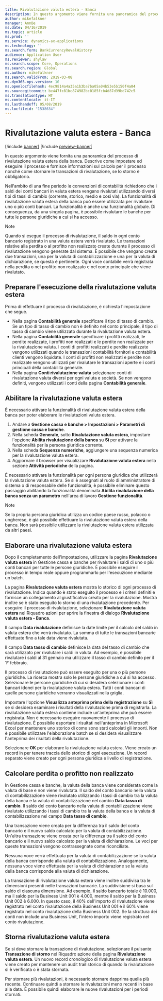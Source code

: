 ```yaml
---
title: Rivalutazione valuta estera - Banca
description: In questo argomento viene fornita una panoramica del processo di rivalutazione valuta estera della banca. Include informazioni su impostazione, esecuzione del processo, calcolo per il processo e storno delle transazioni di rivalutazione.
author: mikefalkner
manager: AnnBe
ms.date: 04/16/2019
ms.topic: article
ms.prod: ''
ms.service: dynamics-ax-applications
ms.technology: ''
ms.search.form: BankCurrencyRevalHistory
audience: Application User
ms.reviewer: shylaw
ms.search.scope: Core, Operations
ms.search.region: Global
ms.author: mikefalkner
ms.search.validFrom: 2019-03-08
ms.dyn365.ops.version: 10
ms.openlocfilehash: 4ec9814a4a35a1b3ba7ba05a04b53e5b150f4a04
ms.sourcegitcommit: be447fc81bc874982bc0185fcb4d87d99bd742c5
ms.translationtype: HT
ms.contentlocale: it-IT
ms.lasthandoff: 05/08/2019
ms.locfileid: "1538634"
---
```

# <a name="bank-foreign-currency-revaluation"></a>Rivalutazione valuta estera - Banca

[!include [banner](../includes/banner.md)]
[!include [preview-banner](../includes/preview-banner.md)]

In questo argomento viene fornita una panoramica del processo di rivalutazione valuta estera della banca. Descrive come impostare ed eseguire il processo e fornisce informazioni sul calcolo per il processo nonché come stornare le transazioni di rivalutazione, se lo storno è obbligatorio.

Nell'ambito di una fine periodo le convenzioni di contabilità richiedono che i saldi dei conti bancari in valuta estera vengano rivalutati utilizzando diversi tipi di tassi di cambio (corrente, storico, medio e così via). La funzionalità di rivalutazione valuta estera della banca può essere utilizzata per rivalutare uno o più conti bancari. La funzionalità è anche una funzionalità globale. Di conseguenza, da una singola pagina, è possibile rivalutare le banche per tutte le persone giuridiche a cui si ha accesso.

> [!NOTE]
> Quando si esegue il processo di rivalutazione, il saldo in ogni conto bancario registrato in una valuta estera verrà rivalutato. Le transazioni relative alla perdita o al profitto non realizzato create durante il processo di rivalutazione vengono generate dal sistema. È possibile che vengano create due transazioni, una per la valuta di contabilizzazione e una per la valuta di dichiarazione, se questa è pertinente. Ogni voce contabile verrà registrata nella perdita o nel profitto non realizzato e nel conto principale che viene rivalutato.

## <a name="prepare-to-run-foreign-currency-revaluation"></a>Preparare l'esecuzione della rivalutazione valuta estera

Prima di effettuare il processo di rivalutazione, è richiesta l'impostazione che segue.

- Nella pagina **Contabilità generale** specificare il tipo di tasso di cambio. Se un tipo di tasso di cambio non è definito nel conto principale, il tipo di tasso di cambio viene utilizzato durante la rivalutazione valuta estera.
- Nella pagina **Contabilità generale** specificare i profitti realizzati, le perdite realizzate, i profitti non realizzati e le perdite non realizzate per la rivalutazione valuta. I conti di profitti realizzati e perdite realizzate vengono utilizzati quando le transazioni contabilità fornitori e contabilità clienti vengono liquidate. I conti di profitti non realizzati e perdite non realizzate vengono utilizzati per rivalutare le transazioni aperte e i conti principali della contabilità generale.
- Nella pagina **Conti rivalutazione valuta** selezionare conti di rivalutazione valuta diversi per ogni valuta e società. Se non vengono definiti, vengono utilizzati i conti della pagina **Contabilità generale**.

## <a name="enable-foreign-currency-revaluation"></a>Abilitare la rivalutazione valuta estera

È necessario attivare la funzionalità di rivalutazione valuta estera della banca per poter elaborare le rivalutazioni valuta estera.

1. Andare a **Gestione cassa e banche \> Impostazioni \> Parametri di gestione cassa e banche**.
2. Nella scheda **Generale**, sotto **Rivalutazione valuta estera**, impostare l'opzione **Abilita rivalutazione della banca** su **Sì** per attivare la funzionalità per la persona giuridica corrente. 
3. Nella scheda **Sequenze numeriche**, aggiungere una sequenza numerica per la rivalutazione valuta estera.
4. Aggiornare il browser per visualizzare **Rivalutazione valuta estera** nella sezione **Attività periodiche** della pagina.

È necessario attivare la funzionalità per ogni persona giuridica che utilizzerà la rivalutazione valuta estera. Se si è assegnati al ruolo di amministratore di sistema o di responsabile delle funzionalità, è possibile eliminare questo passaggio abilitando la funzionalità denominata **Abilita rivalutazione della banca senza un parametro** nell'area di lavoro **Gestione funzionalità**.

> [!NOTE]
> Se la propria persona giuridica utilizza un codice paese russo, polacco o ungherese, è già possibile effettuare la rivalutazione valuta estera della banca. Non sarà possibile utilizzare la rivalutazione valuta estera utilizzata da altri paesi.

## <a name="process-foreign-currency-revaluation"></a>Elaborare una rivalutazione valuta estera

Dopo il completamento dell'impostazione, utilizzare la pagina **Rivalutazione valuta estera** in Gestione cassa e banche per rivalutare i saldi di uno o più conti bancari per tutte le persone giuridiche. È possibile eseguire il processo in tempo reale oppure programmarlo per l'esecuzione mediante un batch.

La pagina **Rivalutazione valuta estera** mostra lo storico di ogni processo di rivalutazione. Indica quando è stato eseguito il processo e i criteri definiti e fornisce un collegamento al giustificativo creato per la rivalutazione. Mostra inoltre se è stato eseguito lo storno di una rivalutazione precedente. Per eseguire il processo di rivalutazione, selezionare **Rivalutazione valuta estera** nel Riquadro azioni per aprire la finestra di dialogo **Rivalutazione valuta estera - Banca**.

Il campo **Data rivalutazione** definisce la date limite per il calcolo del saldo in valuta estera che verrà rivalutato. La somma di tutte le transazioni bancarie effettuate fino a tale data viene rivalutata.

Il campo **Data tasso di cambio** definisce la data del tasso di cambio che sarà utilizzato per rivalutare i saldi in valuta. Ad esempio, è possibile rivalutare i saldi al 31 gennaio ma utilizzare il tasso di cambio definito per il 1° febbraio.

Il processo di rivalutazione può essere eseguito per una o più persone giuridiche. La ricerca mostra solo le persone giuridiche a cui si ha accesso. Selezionare le persone giuridiche di cui si desidera selezionare i conti bancari idonei per la rivalutazione valuta estera. Tutti i conti bancari di quelle persone giuridiche verranno visualizzati nella griglia.

Impostare l'opzione **Visualizza anteprima prima della registrazione** su **Sì** se si desidera esaminare i risultati della rivalutazione prima di registrarla. La rivalutazione valuta estera contiene include un'anteprima che può essere registrata. Non è necessario eseguire nuovamente il processo di rivalutazione. È possibile esportare i risultati nell'anteprima in Microsoft Excel per mantenere uno storico di come sono stati calcolati gli importi. Non è possibile utilizzare l'elaborazione batch se si desidera visualizzare l'anteprima dei risultati della rivalutazione.

Selezionare **OK** per elaborare la rivalutazione valuta estera. Viene creato un record in per tenere traccia dello storico di ogni esecuzione. Un record separato viene creato per ogni persona giuridica e livello di registrazione.

## <a name="calculate-unrealized-gainloss"></a>Calcolare perdita o profitto non realizzato

In Gestione cassa e banche, la valuta della banca viene considerata come la valuta di base e non viene rivalutata. Il saldo del conto bancario nella valuta di contabilizzazione viene rivalutato utilizzando i tassi di cambio tra la valuta della banca e la valuta di contabilizzazione nel cambio **Data tasso di cambio**. Il saldo del conto bancario nella valuta di contabilizzazione viene rivalutato utilizzando i tassi di cambio tra la valuta della banca e la valuta di contabilizzazione nel campo **Data tasso di cambio**.

Una transazione viene creata per la differenza tra il saldo del conto bancario e il nuovo saldo calcolato per la valuta di contabilizzazione. Un'altra transazione viene creata per la differenza tra il saldo del conto bancario e il nuovo saldo calcolato per la valuta di dichiarazione. Le voci per queste transazioni vengono contrassegnate come riconciliate. 

Nessuna voce verrà effettuata per la valuta di contabilizzazione se la valuta della banca corrisponde alla valuta di contabilizzazione. Analogamente, nessuna voce viene effettuata per la valuta di dichiarazione se la valuta della banca corrisponde alla valuta di dichiarazione.

La transazione di rivalutazione valuta estera viene inoltre suddivisa tra le dimensioni presenti nelle transazioni bancarie. La suddivisione si basa sul saldo di ciascuna dimensione. Ad esempio, il saldo bancario totale è 10.000, ma il saldo per la Business Unit 001 è 4.000, mentre il saldo per la Business Unit 002 è 6.000. In questo caso, il 40% dell'importo di rivalutazione viene registrato nel conto rivalutazione della Business Unit 001 e il 60% viene registrato nel conto rivalutazione della Business Unit 002. Se la struttura dei conti non include una Business Unit, l'intero importo viene registrato nel conto rivalutazione.

## <a name="reverse-foreign-currency-revaluation"></a>Storna rivalutazione valuta estera

Se si deve stornare la transazione di rivalutazione, selezionare il pulsante **Transazione di storno** nel Riquadro azione della pagina **Rivalutazione valuta estera**. Un nuovo record cronologico di rivalutazione valuta estera viene creato per mantenere un audit trail storico di quando la rivalutazione si è verificata o è stata stornata.

Per stornare più rivalutazioni, è necessario stornare dapprima quella più recente. Continuare quindi a stornare le rivalutazioni meno recenti in base alla data. È possibile quindi elaborare le nuove rivalutazioni per i periodi stornati.
